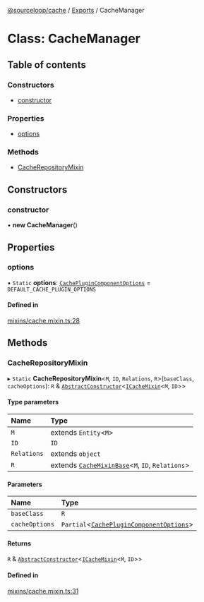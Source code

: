 [@sourceloop/cache](../README.md) / [Exports](../modules.md) / CacheManager

# Class: CacheManager

## Table of contents

### Constructors

- [constructor](CacheManager.md#constructor)

### Properties

- [options](CacheManager.md#options)

### Methods

- [CacheRepositoryMixin](CacheManager.md#cacherepositorymixin)

## Constructors

### constructor

• **new CacheManager**()

## Properties

### options

▪ `Static` **options**: [`CachePluginComponentOptions`](../interfaces/CachePluginComponentOptions.md) = `DEFAULT_CACHE_PLUGIN_OPTIONS`

#### Defined in

[mixins/cache.mixin.ts:28](https://github.com/sourcefuse/loopback4-microservice-catalog/blob/68ec38a2a/packages/cache/src/mixins/cache.mixin.ts#L28)

## Methods

### CacheRepositoryMixin

▸ `Static` **CacheRepositoryMixin**<`M`, `ID`, `Relations`, `R`\>(`baseClass`, `cacheOptions`): `R` & [`AbstractConstructor`](../modules.md#abstractconstructor)<[`ICacheMixin`](../interfaces/ICacheMixin.md)<`M`, `ID`\>\>

#### Type parameters

| Name | Type |
| :------ | :------ |
| `M` | extends `Entity`<`M`\> |
| `ID` | `ID` |
| `Relations` | extends `object` |
| `R` | extends [`CacheMixinBase`](../modules.md#cachemixinbase)<`M`, `ID`, `Relations`\> |

#### Parameters

| Name | Type |
| :------ | :------ |
| `baseClass` | `R` |
| `cacheOptions` | `Partial`<[`CachePluginComponentOptions`](../interfaces/CachePluginComponentOptions.md)\> |

#### Returns

`R` & [`AbstractConstructor`](../modules.md#abstractconstructor)<[`ICacheMixin`](../interfaces/ICacheMixin.md)<`M`, `ID`\>\>

#### Defined in

[mixins/cache.mixin.ts:31](https://github.com/sourcefuse/loopback4-microservice-catalog/blob/68ec38a2a/packages/cache/src/mixins/cache.mixin.ts#L31)
